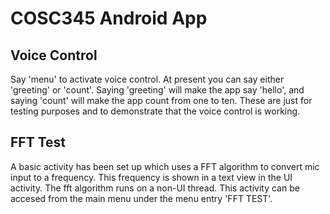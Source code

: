 # COSC345 Android App

## Voice Control

Say 'menu' to activate voice control. At present you can say either 'greeting' or 'count'. Saying 'greeting' will make the app say 'hello', and saying 'count' will make the app count from one to ten. These are just for testing purposes and to demonstrate that the voice control is working.

## FFT Test

A basic activity has been set up which uses a FFT algorithm to convert mic input to a frequency. This frequency is shown in a text view in the UI activity. The fft algorithm runs on a non-UI thread. This activity can be accesed from the main menu under the menu entry 'FFT TEST'.
